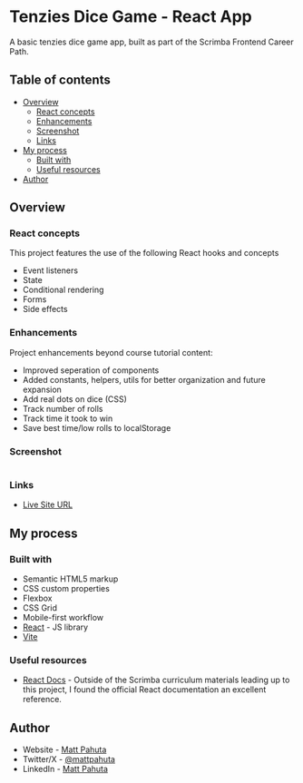 # Tenzies Dice Game - React App

A basic tenzies dice game app, built as part of the Scrimba Frontend Career Path.

## Table of contents

- [Overview](#overview)
  - [React concepts](#react-concepts)
  - [Enhancements](#enhancements)
  - [Screenshot](#screenshot)
  - [Links](#links)
- [My process](#my-process)
  - [Built with](#built-with)
  - [Useful resources](#useful-resources)
- [Author](#author)

## Overview

### React concepts
This project features the use of the following React hooks and concepts

- Event listeners
- State
- Conditional rendering
- Forms
- Side effects

### Enhancements
Project enhancements beyond course tutorial content:

- Improved seperation of components 
- Added constants, helpers, utils for better organization and future expansion
- Add real dots on dice (CSS)
- Track number of rolls
- Track time it took to win
- Save best time/low rolls to localStorage

### Screenshot

![]()

### Links

- [Live Site URL]()

## My process

### Built with

- Semantic HTML5 markup
- CSS custom properties
- Flexbox
- CSS Grid
- Mobile-first workflow
- [React](https://reactjs.org/) - JS library
- [Vite]() 

### Useful resources

- [React Docs](https://react.dev/learn) - Outside of the Scrimba curriculum materials leading up to this project, I found the official React documentation an excellent reference.

## Author

- Website - [Matt Pahuta](https://www.mattpahuta.com)
- Twitter/X - [@mattpahuta](https://www.twitter.com/MattPahuta)
- LinkedIn - [Matt Pahuta](www.linkedin.com/in/mattpahuta)
